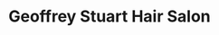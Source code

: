 ---
title: "Geoffrey Stuart Hair Salon"
url: /bristol/geoffrey-stuart-hair-salon/
shop: hairdresser
---